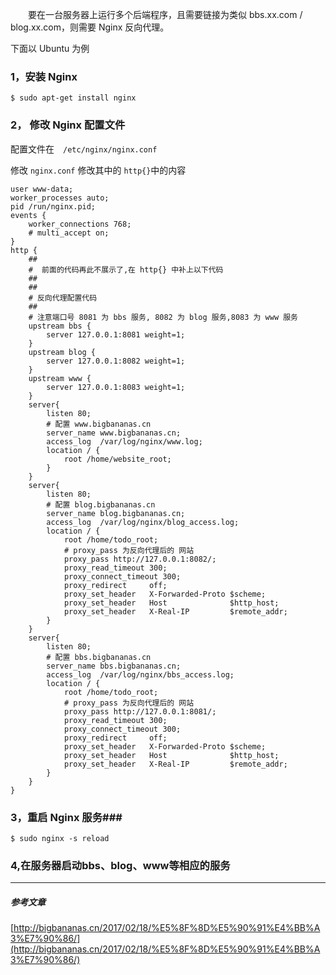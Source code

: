 　　要在一台服务器上运行多个后端程序，且需要链接为类似 bbs.xx.com / blog.xx.com，则需要 Nginx 反向代理。

下面以 Ubuntu 为例

### 1，安装 Nginx ###


    $ sudo apt-get install nginx


### 2， 修改 Nginx 配置文件 ###

配置文件在　`/etc/nginx/nginx.conf`

修改 `nginx.conf`
修改其中的 `http{}`中的内容
<!-- more -->
    user www-data;
    worker_processes auto;
    pid /run/nginx.pid;
    events {
    	worker_connections 768;
    	# multi_accept on;
    }
    http {
        ##
        #  前面的代码再此不展示了,在 http{} 中补上以下代码
        ##
    	##
    	# 反向代理配置代码
    	##
        # 注意端口号 8081 为 bbs 服务, 8082 为 blog 服务,8083 为 www 服务
    	upstream bbs {
            server 127.0.0.1:8081 weight=1;
        }
        upstream blog {
            server 127.0.0.1:8082 weight=1;
        }
        upstream www {
            server 127.0.0.1:8083 weight=1;
        }
        server{
            listen 80;
            # 配置 www.bigbananas.cn
            server_name www.bigbananas.cn;
            access_log  /var/log/nginx/www.log;
            location / {
                root /home/website_root;
            }
        }
        server{
            listen 80;
            # 配置 blog.bigbananas.cn
            server_name blog.bigbananas.cn;
            access_log  /var/log/nginx/blog_access.log;
            location / {
                root /home/todo_root;
                # proxy_pass 为反向代理后的 网站
                proxy_pass http://127.0.0.1:8082/;
                proxy_read_timeout 300;
                proxy_connect_timeout 300;
                proxy_redirect     off;
                proxy_set_header   X-Forwarded-Proto $scheme;
                proxy_set_header   Host              $http_host;
                proxy_set_header   X-Real-IP         $remote_addr;
            }
        }
        server{
            listen 80;
            # 配置 bbs.bigbananas.cn
            server_name bbs.bigbananas.cn;
            access_log  /var/log/nginx/bbs_access.log;
            location / {
                root /home/todo_root;
                # proxy_pass 为反向代理后的 网站
                proxy_pass http://127.0.0.1:8081/;
                proxy_read_timeout 300;
                proxy_connect_timeout 300;
                proxy_redirect     off;
                proxy_set_header   X-Forwarded-Proto $scheme;
                proxy_set_header   Host              $http_host;
                proxy_set_header   X-Real-IP         $remote_addr;
            }
        }
    }

### 3，重启 Nginx 服务###

    $ sudo nginx -s reload

### 4,在服务器启动bbs、blog、www等相应的服务 ###



---
##### 参考文章 #####
  [http://bigbananas.cn/2017/02/18/%E5%8F%8D%E5%90%91%E4%BB%A3%E7%90%86/](http://bigbananas.cn/2017/02/18/%E5%8F%8D%E5%90%91%E4%BB%A3%E7%90%86/)
